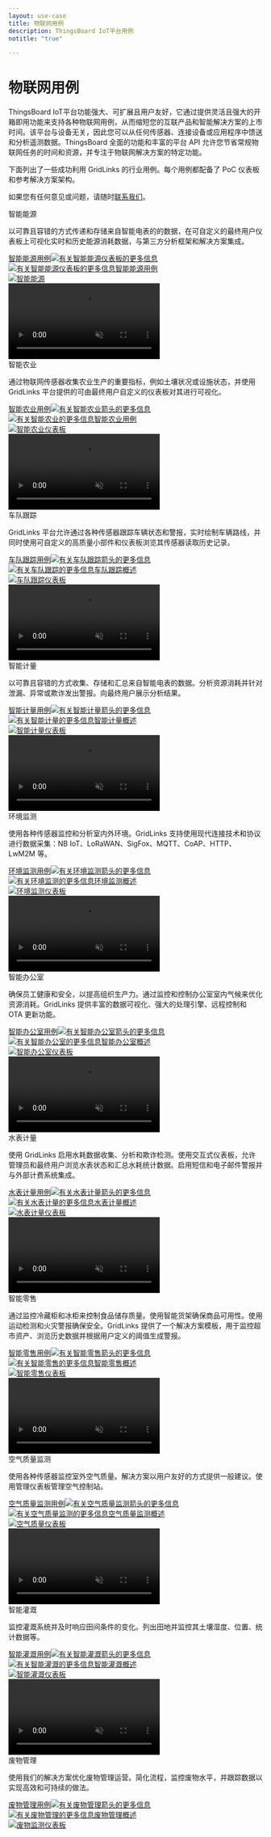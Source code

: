 ```yaml
---
layout: use-case
title: 物联网用例
description: ThingsBoard IoT平台用例
notitle: "true"

---
```


# 物联网用例

ThingsBoard IoT平台功能强大、可扩展且用户友好，它通过提供灵活且强大的开箱即用功能来支持各种物联网用例，从而缩短您的互联产品和智能解决方案的上市时间。该平台与设备无关，因此您可以从任何传感器、连接设备或应用程序中馈送和分析遥测数据。ThingsBoard 全面的功能和丰富的平台 API 允许您节省常规物联网任务的时间和资源，并专注于物联网解决方案的特定功能。

下面列出了一些成功利用 GridLinks 的行业用例。每个用例都配备了 PoC 仪表板和参考解决方案架构。

如果您有任何意见或问题，请随时[联系我们](/docs/contact-us/)。

<div id="usecase-list">
    <div class="usecase-background">
        <div class="usecase-big-bg1"></div><div class="small9"></div><div class="small10"></div><div class="usecase-big-bg2"></div><div class="small7"></div><div class="small8"></div>
    </div>
    <div class="list">
        <div class="dashboard-item">
            <div class="item-description">
                <span class="item-heading">智能能源</span>
                <p>以可靠且容错的方式传递和存储来自智能电表的的数据，在可自定义的最终用户仪表板上可视化实时和历史能源消耗数据，与第三方分析框架和解决方案集成。</p>
                <a class="read-more-button" href="/smart-energy/">智能能源用例<img class="arrow first" src="/images/pe/read-more-arrow.svg" alt="有关智能能源仪表板的更多信息"><img class="arrow second" src="/images/pe/read-more-arrow.svg" alt=""><img class="arrow third" src="/images/pe/read-more-arrow.svg" alt=""></a>
            </div>
            <div class="item-image-container">
                <a class="img-button" href="/smart-energy/">
                    <div class="overlay">
                        <div class="eye">
                            <img src="/images/eye-icon.svg" alt="有关智能能源仪表板的更多信息">智能能源用例
                        </div>
                    </div>
                    <div class="dashboard-frame">
                        <div class="frame-image">
                            <img src="/images/usecases/smart-energy/video/smart-energy.png" alt="智能能源">
                        </div>
                        <div class="frame-video">
                            <video autoplay loop preload="auto" muted playsinline>
                                 <source src="https://video.thingsboard.io/usecases/smart-energy.mp4" type="video/mp4">
                                 <source src="https://video.thingsboard.io/usecases/smart-energy.webm" type="video/webm">
                            </video>
                        </div>
                    </div>
                </a>
            </div>
        </div>
        <div class="dashboard-item">
            <div class="item-description">
                <span class="item-heading">智能农业</span>
                <p>通过物联网传感器收集农业生产的重要指标，例如土壤状况或设施状态，并使用 GridLinks 平台提供的可由最终用户自定义的仪表板对其进行可视化。</p>
                <a class="read-more-button" href="/smart-farming/">智能农业用例<img class="arrow first" src="/images/pe/read-more-arrow.svg" alt="有关智能农业箭头的更多信息"><img class="arrow second" src="/images/pe/read-more-arrow.svg" alt=""><img class="arrow third" src="/images/pe/read-more-arrow.svg" alt=""></a>
            </div>
            <div class="item-image-container">
                <a class="img-button" href="/smart-farming/">
                    <div class="overlay">
                        <div class="eye">
                            <img src="/images/eye-icon.svg" alt="有关智能农业的更多信息">智能农业用例
                        </div>
                    </div>
                    <div class="dashboard-frame">
                        <div class="frame-image">
                            <img src="/images/usecases/smart-farming/video/smart-farming.png" alt="智能农业仪表板">
                        </div>
                        <div class="frame-video">
                            <video autoplay loop preload="auto" muted playsinline>
                                 <source src="https://video.thingsboard.io/usecases/smart-farming.mp4" type="video/mp4">
                                 <source src="https://video.thingsboard.io/usecases/smart-farming.webm" type="video/webm">
                            </video>
                        </div>
                    </div>
                </a>
            </div>
        </div>
        <div class="dashboard-item">
            <div class="item-description">
                <span class="item-heading">车队跟踪</span>
                <p>GridLinks 平台允许通过各种传感器跟踪车辆状态和警报，实时绘制车辆路线，并同时使用可自定义的高质量小部件和仪表板浏览其传感器读取历史记录。</p>
                <a class="read-more-button" href="/fleet-tracking/">车队跟踪用例<img class="arrow first" src="/images/pe/read-more-arrow.svg" alt="有关车队跟踪箭头的更多信息"><img class="arrow second" src="/images/pe/read-more-arrow.svg" alt=""><img class="arrow third" src="/images/pe/read-more-arrow.svg" alt=""></a>
            </div>
            <div class="item-image-container">
                <a class="img-button" href="/fleet-tracking/">
                    <div class="overlay">
                        <div class="eye">
                            <img src="/images/eye-icon.svg" alt="有关车队跟踪的更多信息">车队跟踪概述
                        </div>
                    </div>
                    <div class="dashboard-frame">
                        <div class="frame-image">
                            <img src="/images/usecases/fleet-tracking/video/fleet-tracking.png" alt="车队跟踪仪表板">
                        </div>
                        <div class="frame-video">
                            <video autoplay loop preload="auto" muted playsinline>
                                 <source src="https://video.thingsboard.io/usecases/fleet-tracking.mp4" type="video/mp4">
                                 <source src="https://video.thingsboard.io/usecases/fleet-tracking.webm" type="video/webm">
                            </video>
                        </div>
                    </div>
                </a>
            </div>
        </div>
        <div class="dashboard-item">
            <div class="item-description">
                <span class="item-heading">智能计量</span>
                <p>以可靠且容错的方式收集、存储和汇总来自智能电表的数据。分析资源消耗并针对泄漏、异常或欺诈发出警报。向最终用户展示分析结果。</p>
                <a class="read-more-button" href="/smart-metering/">智能计量用例<img class="arrow first" src="/images/pe/read-more-arrow.svg" alt="有关智能计量箭头的更多信息"><img class="arrow second" src="/images/pe/read-more-arrow.svg" alt=""><img class="arrow third" src="/images/pe/read-more-arrow.svg" alt=""></a>
            </div>
            <div class="item-image-container">
                <a class="img-button" href="/smart-metering/">
                    <div class="overlay">
                        <div class="eye">
                            <img src="/images/eye-icon.svg" alt="有关智能计量的更多信息">智能计量概述
                        </div>
                    </div>
                    <div class="dashboard-frame">
                        <div class="frame-image">
                            <img src="/images/usecases/smart-metering/video/smart-metering.png" alt="智能计量仪表板">
                        </div>
                        <div class="frame-video">
                            <video autoplay loop preload="auto" muted playsinline>
                                 <source src="https://video.thingsboard.io/usecases/smart-metering.mp4" type="video/mp4">
                                 <source src="https://video.thingsboard.io/usecases/smart-metering.webm" type="video/webm">
                            </video>
                        </div>
                    </div>
                </a>
            </div>
        </div>
        <div class="dashboard-item">
            <div class="item-description">
                <span class="item-heading">环境监测</span>
                <p>使用各种传感器监控和分析室内外环境。GridLinks 支持使用现代连接技术和协议进行数据采集：NB IoT、LoRaWAN、SigFox、MQTT、CoAP、HTTP、LwM2M 等。</p>
                <a class="read-more-button" href="/use-cases/environment-monitoring/">环境监测用例<img class="arrow first" src="/images/pe/read-more-arrow.svg" alt="有关环境监测箭头的更多信息"><img class="arrow second" src="/images/pe/read-more-arrow.svg" alt=""><img class="arrow third" src="/images/pe/read-more-arrow.svg" alt=""></a>
            </div>
            <div class="item-image-container">
                <a class="img-button" href="/use-cases/environment-monitoring/">
                    <div class="overlay">
                        <div class="eye">
                            <img src="/images/eye-icon.svg" alt="有关环境监测的更多信息">环境监测概述
                        </div>
                    </div>
                    <div class="dashboard-frame">
                        <div class="frame-image">
                            <img src="/images/usecases/environment-monitoring/video/environment-monitoring.png" alt="环境监测仪表板">
                        </div>
                        <div class="frame-video">
                            <video autoplay loop preload="auto" muted playsinline>
                                 <source src="https://video.thingsboard.io/usecases/environment-monitoring.mp4" type="video/mp4">
                                 <source src="https://video.thingsboard.io/usecases/environment-monitoring.webm" type="video/webm">
                            </video>
                        </div>
                    </div>
                </a>
            </div>
        </div>
        <div class="dashboard-item">
            <div class="item-description">
                <span class="item-heading">智能办公室</span>
                <p>确保员工健康和安全，以提高组织生产力。通过监控和控制办公室室内气候来优化资源消耗。GridLinks 提供丰富的数据可视化、强大的处理引擎、远程控制和 OTA 更新功能。</p>
                <a class="read-more-button" href="/use-cases/smart-office/">智能办公室用例<img class="arrow first" src="/images/pe/read-more-arrow.svg" alt="有关智能办公室箭头的更多信息"><img class="arrow second" src="/images/pe/read-more-arrow.svg" alt=""><img class="arrow third" src="/images/pe/read-more-arrow.svg" alt=""></a>
            </div>
            <div class="item-image-container">
                <a class="img-button" href="/use-cases/smart-office/">
                    <div class="overlay">
                        <div class="eye">
                            <img src="/images/eye-icon.svg" alt="有关智能办公室的更多信息">智能办公室概述
                        </div>
                    </div>
                    <div class="dashboard-frame">
                        <div class="frame-image">
                            <img src="/images/usecases/smart-office/video/smart-office.png" alt="智能办公室仪表板">
                        </div>
                        <div class="frame-video">
                            <video autoplay loop preload="auto" muted playsinline>
                                 <source src="https://video.thingsboard.io/usecases/smart-office.mp4" type="video/mp4">
                                 <source src="https://video.thingsboard.io/usecases/smart-office.webm" type="video/webm">
                            </video>
                        </div>
                    </div>
                </a>
            </div>
        </div>
        <div class="dashboard-item">
            <div class="item-description">
                <span class="item-heading">水表计量</span>
                <p>使用 GridLinks 启用水耗数据收集、分析和欺诈检测。使用交互式仪表板，允许管理员和最终用户浏览水表状态和汇总水耗统计数据。启用短信和电子邮件警报并与外部计费系统集成。</p>
                <a class="read-more-button" href="/use-cases/water-metering/">水表计量用例<img class="arrow first" src="/images/pe/read-more-arrow.svg" alt="有关水表计量箭头的更多信息"><img class="arrow second" src="/images/pe/read-more-arrow.svg" alt=""><img class="arrow third" src="/images/pe/read-more-arrow.svg" alt=""></a>
            </div>
            <div class="item-image-container">
                <a class="img-button" href="/use-cases/water-metering/">
                    <div class="overlay">
                        <div class="eye">
                            <img src="/images/eye-icon.svg" alt="有关水表计量的更多信息">水表计量概述
                        </div>
                    </div>
                    <div class="dashboard-frame">
                        <div class="frame-image">
                            <img src="/images/usecases/water-metering/video/water-metering.png" alt="水表计量仪表板">
                        </div>
                        <div class="frame-video">
                            <video autoplay loop preload="auto" muted playsinline>
                                 <source src="https://video.thingsboard.io/usecases/water-metering.mp4" type="video/mp4">
                                 <source src="https://video.thingsboard.io/usecases/water-metering.webm" type="video/webm">
                            </video>
                        </div>
                    </div>
                </a>
            </div>
        </div>
        <div class="dashboard-item">
            <div class="item-description">
                <span class="item-heading">智能零售</span>
                <p>通过监控冷藏柜和冰柜来控制食品储存质量。使用智能货架确保商品可用性。使用运动检测和火灾警报确保安全。GridLinks 提供了一个解决方案模板，用于监控超市资产、浏览历史数据并根据用户定义的阈值生成警报。</p>
                <a class="read-more-button" href="/use-cases/smart-retail/">智能零售用例<img class="arrow first" src="/images/pe/read-more-arrow.svg" alt="有关智能零售箭头的更多信息"><img class="arrow second" src="/images/pe/read-more-arrow.svg" alt=""><img class="arrow third" src="/images/pe/read-more-arrow.svg" alt=""></a>
            </div>
            <div class="item-image-container">
                <a class="img-button" href="/use-cases/smart-retail/">
                    <div class="overlay">
                        <div class="eye">
                            <img src="/images/eye-icon.svg" alt="有关智能零售的更多信息">智能零售概述
                        </div>
                    </div>
                    <div class="dashboard-frame">
                        <div class="frame-image">
                            <img src="/images/usecases/smart-retail/video/smart-retail.png" alt="智能零售仪表板">
                        </div>
                        <div class="frame-video">
                            <video autoplay loop preload="auto" muted playsinline>
                                 <source src="https://video.thingsboard.io/usecases/smart-retail.mp4" type="video/mp4">
                                 <source src="https://video.thingsboard.io/usecases/smart-retail.webm" type="video/webm">
                            </video>
                        </div>
                    </div>
                </a>
            </div>
        </div>
        <div class="dashboard-item">
            <div class="item-description">
                <span class="item-heading">空气质量监测</span>
                <p>使用各种传感器监控室外空气质量。解决方案以用户友好的方式提供一般建议。使用管理仪表板管理空气控制站。</p>
                <a class="read-more-button" href="/use-cases/air-quality-monitoring/">空气质量监测用例<img class="arrow first" src="/images/pe/read-more-arrow.svg" alt="有关空气质量监测箭头的更多信息"><img class="arrow second" src="/images/pe/read-more-arrow.svg" alt=""><img class="arrow third" src="/images/pe/read-more-arrow.svg" alt=""></a>
            </div>
            <div class="item-image-container">
                <a class="img-button" href="/use-cases/air-quality-monitoring/">
                    <div class="overlay">
                        <div class="eye">
                            <img src="/images/eye-icon.svg" alt="有关空气质量监测的更多信息">空气质量监测概述
                        </div>
                    </div>
                    <div class="dashboard-frame">
                        <div class="frame-image">
                            <img src="/images/usecases/air-quality/video/air-quality.png" alt="空气质量仪表板">
                        </div>
                        <div class="frame-video">
                            <video autoplay loop preload="auto" muted playsinline>
                                 <source src="https://video.thingsboard.io/usecases/air-quality.mp4" type="video/mp4">
                                 <source src="https://video.thingsboard.io/usecases/air-quality.webm" type="video/webm">
                            </video>
                        </div>
                    </div>
                </a>
            </div>
        </div>
        <div class="dashboard-item">
            <div class="item-description">
                <span class="item-heading">智能灌溉</span>
                <p>监控灌溉系统并及时响应田间条件的变化。列出田地并监控其土壤湿度、位置、统计数据等。</p>
                <a class="read-more-button" href="/use-cases/smart-irrigation/">智能灌溉用例<img class="arrow first" src="/images/pe/read-more-arrow.svg" alt="有关智能灌溉箭头的更多信息"><img class="arrow second" src="/images/pe/read-more-arrow.svg" alt=""><img class="arrow third" src="/images/pe/read-more-arrow.svg" alt=""></a>
            </div>
            <div class="item-image-container">
                <a class="img-button" href="/use-cases/smart-irrigation/">
                    <div class="overlay">
                        <div class="eye">
                            <img src="/images/eye-icon.svg" alt="有关智能灌溉的更多信息">智能灌溉概述
                        </div>
                    </div>
                    <div class="dashboard-frame">
                        <div class="frame-image">
                            <img src="/images/usecases/smart-irrigation/video/smart-irrigation.png" alt="智能灌溉仪表板">
                        </div>
                        <div class="frame-video">
                            <video autoplay loop preload="auto" muted playsinline>
                                 <source src="https://video.thingsboard.io/usecases/smart-irrigation.mp4" type="video/mp4">
                                 <source src="https://video.thingsboard.io/usecases/smart-irrigation.webm" type="video/webm">
                            </video>
                        </div>
                    </div>
                </a>
            </div>
        </div>
        <div class="dashboard-item">
            <div class="item-description">
                <span class="item-heading">废物管理</span>
                <p>使用我们的解决方案优化废物管理运营。简化流程，监控废物水平，并跟踪数据以实现高效和可持续的做法。</p>
                <a class="read-more-button" href="/use-cases/waste-management/">废物管理用例<img class="arrow first" src="/images/pe/read-more-arrow.svg" alt="有关废物管理箭头的更多信息"><img class="arrow second" src="/images/pe/read-more-arrow.svg" alt=""><img class="arrow third" src="/images/pe/read-more-arrow.svg" alt=""></a>
            </div>
            <div class="item-image-container">
                <a class="img-button" href="/use-cases/waste-management/">
                    <div class="overlay">
                        <div class="eye">
                            <img src="/images/eye-icon.svg" alt="有关废物管理的更多信息">废物管理概述
                        </div>
                    </div>
                    <div class="dashboard-frame">
                        <div class="frame-image">
                            <img src="/images/solutions/waste_monitoring/waste-monitoring-1.png" alt="废物监测仪表板">
                        </div>
                    </div>
                </a>
            </div>
        </div>
    </div>
</div>
